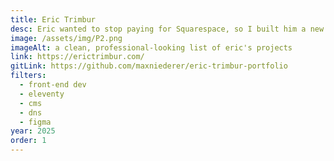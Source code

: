 ```yaml
---
title: Eric Trimbur
desc: Eric wanted to stop paying for Squarespace, so I built him a new website. He asked for a site to host his project writeups and blog posts, so I used Eleventy as the static site generator with Decap CMS for easy content management. I used Netlify for hosting and configured his existing domain with Squarespace DNS to link to his new, free site.
image: /assets/img/P2.png
imageAlt: a clean, professional-looking list of eric's projects
link: https://erictrimbur.com/
gitLink: https://github.com/maxniederer/eric-trimbur-portfolio
filters:
  - front-end dev
  - eleventy
  - cms
  - dns
  - figma
year: 2025
order: 1
---
```

